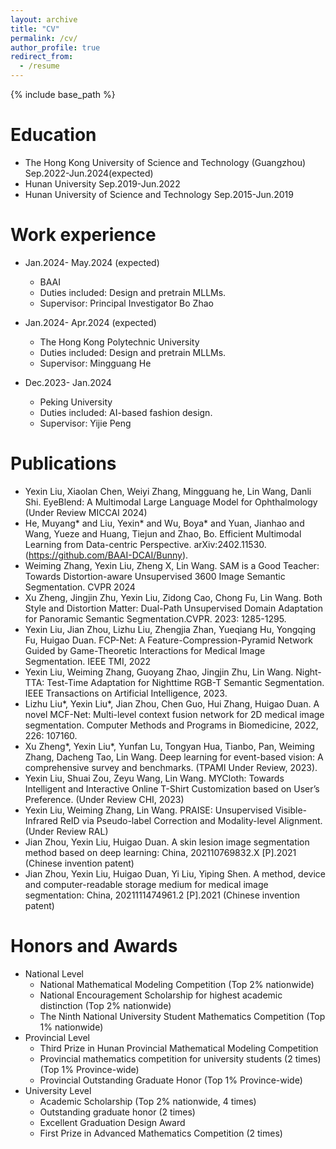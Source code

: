 ```yaml
---
layout: archive
title: "CV"
permalink: /cv/
author_profile: true
redirect_from:
  - /resume
---
```


{% include base_path %}

Education
======
* The Hong Kong University of Science and Technology (Guangzhou) Sep.2022-Jun.2024(expected)
* Hunan University Sep.2019-Jun.2022
* Hunan University of Science and Technology Sep.2015-Jun.2019


Work experience
======
* Jan.2024- May.2024 (expected)
  * BAAI
  * Duties included: Design and pretrain MLLMs.
  * Supervisor: Principal Investigator Bo Zhao

* Jan.2024- Apr.2024 (expected)
  * The Hong Kong Polytechnic University
  * Duties included: Design and pretrain MLLMs.
  * Supervisor: Mingguang He
* Dec.2023- Jan.2024
    * Peking University
    * Duties included: AI-based fashion design.
    * Supervisor: Yijie Peng

Publications
======
* Yexin Liu, Xiaolan Chen, Weiyi Zhang, Mingguang he, Lin Wang, Danli Shi. EyeBlend: A Multimodal Large Language Model for Ophthalmology (Under Review MICCAI 2024)
* He, Muyang* and Liu, Yexin* and Wu, Boya* and Yuan, Jianhao and Wang, Yueze and Huang, Tiejun and Zhao, Bo. Efficient Multimodal Learning from Data-centric Perspective. arXiv:2402.11530. (https://github.com/BAAI-DCAI/Bunny).
* Weiming Zhang, Yexin Liu, Zheng X, Lin Wang. SAM is a Good Teacher: Towards Distortion-aware Unsupervised 3600 Image Semantic Segmentation. CVPR 2024
* Xu Zheng, Jingjin Zhu, Yexin Liu, Zidong Cao, Chong Fu, Lin Wang. Both Style and Distortion Matter: Dual-Path Unsupervised Domain Adaptation for Panoramic Semantic Segmentation.CVPR. 2023: 1285-1295.
* Yexin Liu, Jian Zhou, Lizhu Liu, Zhengjia Zhan, Yueqiang Hu, Yongqing Fu, Huigao Duan. FCP-Net: A Feature-Compression-Pyramid Network Guided by Game-Theoretic Interactions for Medical Image Segmentation. IEEE TMI, 2022 
* Yexin Liu, Weiming Zhang, Guoyang Zhao, Jingjin Zhu, Lin Wang. Night-TTA: Test-Time Adaptation for Nighttime RGB-T Semantic Segmentation.  IEEE Transactions on Artificial Intelligence, 2023.
* Lizhu Liu*, Yexin Liu*, Jian Zhou, Chen Guo, Hui Zhang, Huigao Duan. A novel MCF-Net: Multi-level context fusion network for 2D medical image segmentation. Computer Methods and Programs in Biomedicine, 2022, 226: 107160.
* Xu Zheng*, Yexin Liu*, Yunfan Lu, Tongyan Hua, Tianbo, Pan, Weiming Zhang, Dacheng Tao, Lin Wang. Deep learning for event-based vision: A comprehensive survey and benchmarks. (TPAMI Under Review, 2023).
* Yexin Liu, Shuai Zou, Zeyu Wang, Lin Wang. MYCloth: Towards Intelligent and Interactive Online T-Shirt Customization based on User’s Preference. (Under Review CHI, 2023)
* Yexin Liu, Weiming Zhang, Lin Wang. PRAISE: Unsupervised Visible-Infrared ReID via Pseudo-label Correction and Modality-level Alignment. (Under Review RAL)
* Jian Zhou, Yexin Liu, Huigao Duan. A skin lesion image segmentation method based on deep learning: China, 202110769832.X [P].2021 (Chinese invention patent)
* Jian Zhou, Yexin Liu, Huigao Duan, Yi Liu, Yiping Shen. A method, device and computer-readable storage medium for medical image segmentation: China, 2021111474961.2 [P].2021 (Chinese invention patent)

  
Honors and Awards
======
* National Level
  * National Mathematical Modeling Competition (Top 2% nationwide)                          
  * National Encouragement Scholarship for highest academic distinction (Top 2% nationwide)              
  * The Ninth National University Student Mathematics Competition (Top 1% nationwide)                 
* Provincial Level
  * Third Prize in Hunan Provincial Mathematical Modeling Competition                               
  * Provincial mathematics competition for university students (2 times) (Top 1% Province-wide)         
  * Provincial Outstanding Graduate Honor (Top 1% Province-wide)                               
* University Level
  * Academic Scholarship (Top 2% nationwide, 4 times)                                
  * Outstanding graduate honor (2 times)                                               
  * Excellent Graduation Design Award                                     
  * First Prize in Advanced Mathematics Competition (2 times)                                  
